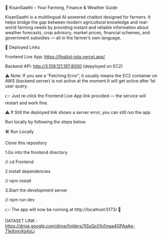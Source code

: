 🌾 KisanSaathi – Your Farming, Finance & Weather Guide

KisanSaathi is a multilingual AI-powered chatbot designed for farmers. It helps bridge the gap between modern agricultural knowledge and real-world farming needs by providing instant and reliable information about weather forecasts, crop advisory, market prices, financial schemes, and government subsidies — all in the farmer’s own language.

🚀 Deployed Links

Frontend Live App: 
https://finalist-iota.vercel.app/

Backend API: http://3.109.121.197:8000 (depyloyed on EC2)

⚠️ Note:
If you see a “Fetching Error”, it usually means the EC2 container on AWS (backend server) is not active at the moment.It will get active after 1st user query.

👉 Just re-click the Frontend Live App link provided — the service will restart and work fine.

⚠️ If Still the deployed link shows a server error, you can still run the app 

Run locally by following the steps below.

🛠 Run Locally

Clone this repository

1.Go into the frontend directory

// cd Frontend


2.Install dependencies

// npm install


3.Start the development server

// npm run dev


👉 The app will now be running at http://localhost:5173/ 🎉

DATASET LINK : https://drive.google.com/drive/folders/1ISsQc01o1maa4GPAaAe-71eXmnXg4xLj



